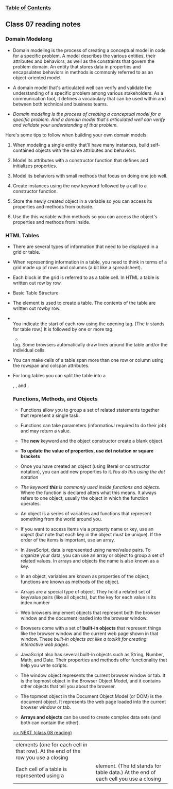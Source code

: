 
### [Table of Contents](https://wondwosentsige.github.io/code-201-reading-notes/Home)

## Class 07 reading notes

### Domain Modelong

- Domain modeling is the process of creating a conceptual model in code for a specific problem. A model describes the various entities, their attributes and behaviors, as well as the constraints that govern the problem domain. An entity that stores data in properties and encapsulates behaviors in methods is commonly referred to as an object-oriented model.

- A domain model that's articulated well can verify and validate the understanding of a specific problem among various stakeholders. As a communication tool, it defines a vocabulary that can be used within and between both technical and business teams.

- *Domain modeling is the process of creating a conceptual model for a specific problem. And a domain model that's articulated well can verify and validate your understanding of that problem.*

Here's some tips to follow when building your own domain models.

1. When modeling a single entity that'll have many instances, build self-contained objects with the same attributes and behaviors.

2. Model its attributes with a constructor function that defines and initializes properties.

3. Model its behaviors with small methods that focus on doing one job well.

4. Create instances using the new keyword followed by a call to a constructor function.

5. Store the newly created object in a variable so you can access its properties and methods from outside.

6. Use the this variable within methods so you can access the object's properties and methods from inside.


### HTML Tables

- There are several types of information that need to be displayed in a grid or table.

- When representing information in a table, you need to think in terms of a grid made up of rows and columns (a bit like a spreadsheet).

- Each block in the grid is referred to as a table cell. In HTML a table is written out row by row.

- Basic Table Structure

- The <table> element is used to create a table. The contents of the table are written out rowby row.

- <tr> You indicate the start of each row using the opening <tr> tag. (The tr stands for table row.) It is followed by one or more
<td> elements (one for each cell in that row). At the end of the row you use a closing </tr> tag.

- <td> Each cell of a table is represented using a <td> element. (The td stands for table data.) At the end of each cell you use a closing </td> tag. Some browsers automatically draw lines around the table and/or the individual cells.

- You can make cells of a table span more than one row or column using the rowspan and colspan attributes.

- For long tables you can split the table into a <thead>, <tbody>, and <tfoot>.

### Functions, Methods, and Objects

- Functions allow you to group a set of related statements together that represent a single task.

- Functions can take parameters (informatiorJ required to do their job) and may return a value.

- The __new__ keyword and the object constructor create a blank object.

- __To update the value of properties, use dot notation or square brackets__

- Once you have created an object (using literal or constructor notation), you can add new properties to it.*You do this using the dot notation*

- *The keyword __this__ is commonly used inside functions and objects.* Where the function is declared alters what this means. It always refers to one object, usually the object in which the function operates.

- An object is a series of variables and functions that represent something from the world around you.

- If you want to access items via a property name or key, use an object (but note that each key in the object must be unique). If the order of the items is important, use an array.

- In JavaScript, data is represented using name/value pairs. To organize your data, you can use an array or object to group a set of related values. In arrays and objects the name is also known as a key.

- In an object, variables are known as properties of the object; functions are known as methods of the object.

- Arrays are a special type of object. They hold a related set of key/value pairs (like all objects), but the key for each value is its index number

- Web browsers implement objects that represent both the browser window and the document loaded into the browser window.

- Browsers come with a set of __built-in objects__ that represent things like the browser window and the current web page shown in that window. These *built-in objects act like a toolkit for creating interactive web pages.*

- JavaScript also has several built-in objects such as String, Number, Math, and Date. Their properties and methods offer functionality that help you write scripts.

- The window object represents the current browser window or tab. It is the topmost object in the Browser Object Model, and it contains other objects that tell you about the browser.

- The topmost object in the Document Object Model (or DOM) is the document object. It represents the web page loaded into the current browser window or tab.

- __Arrays and objects__ can be used to create complex data sets (and both can contain the other).

























[>> NEXT (class 08 reading)](https://wondwosentsige.github.io/code-201-reading-notes/class-08)


